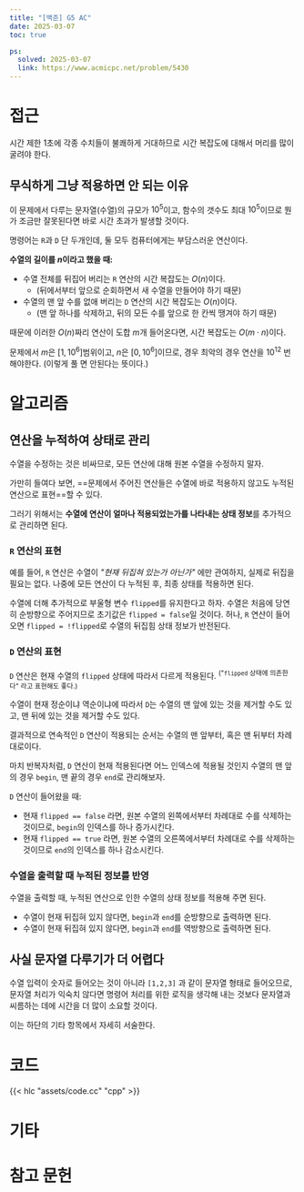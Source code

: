 ```yaml
---
title: "[백준] G5 AC"
date: 2025-03-07
toc: true

ps:
  solved: 2025-03-07
  link: https://www.acmicpc.net/problem/5430
---
```


<!-- 80분, 시간 초과 -->

# 접근

시간 제한 1초에 각종 수치들이 불쾌하게 거대하므로 시간 복잡도에 대해서 머리를 많이 굴려야 한다.

## 무식하게 그냥 적용하면 안 되는 이유

이 문제에서 다루는 문자열(수열)의 규모가 $10^5$이고, 함수의 갯수도 최대 $10^5$이므로 뭔가 조금만 잘못된다면 바로 시간 초과가 발생할 것이다.

명령어는 `R`과 `D` 단 두개인데, 둘 모두 컴퓨터에게는 부담스러운 연산이다.

**수열의 길이를 $n$이라고 했을 때:**
* 수열 전체를 뒤집어 버리는 `R` 연산의 시간 복잡도는 $O(n)$이다.
  * (뒤에서부터 앞으로 순회하면서 새 수열을 만들어야 하기 때문)
* 수열의 맨 앞 수를 없애 버리는 `D` 연산의 시간 복잡도는 $O(n)$이다.
  * (맨 앞 하나를 삭제하고, 뒤의 모든 수를 앞으로 한 칸씩 땡겨야 하기 때문)

때문에 이러한 $O(n)$짜리 연산이 도합 $m$개 들어온다면, 시간 복잡도는 $O(m \cdot n)$이다. 

문제에서 $m$은 $[1, 10^6]$범위이고, $n$은 $[0, 10^6]$이므로, 경우 최악의 경우 연산을 $10^{12}$ 번 해야한다. (이렇게 풀 면 안된다는 뜻이다.)

# 알고리즘

## 연산을 누적하여 상태로 관리

수열을 수정하는 것은 비싸므로, 모든 연산에 대해 원본 수열을 수정하지 말자.

가만히 들여다 보면, ==문제에서 주어진 연산들은 수열에 바로 적용하지 않고도 누적된 연산으로 표현==할 수 있다.

그러기 위해서는 **수열에 연산이 얼마나 적용되었는가를 나타내는 상태 정보**를 추가적으로 관리하면 된다.

### `R` 연산의 표현

예를 들어, `R` 연산은 수열이 *"현재 뒤집혀 있는가 아닌가"* 에만 관여하지, 실제로 뒤집을 필요는 없다. 나중에 모든 연산이 다 누적된 후, 최종 상태를 적용하면 된다.

수열에 더해 추가적으로 부울형 변수 `flipped`를 유지한다고 하자. 수열은 처음에 당연히 순방향으로 주어지므로 초기값은 `flipped = false`일 것이다. 허나, `R` 연산이 들어오면 `flipped = !flipped`로 수열의 뒤집힘 상태 정보가 반전된다.

### `D` 연산의 표현

`D` 연산은 현재 수열의 `flipped` 상태에 따라서 다르게 적용된다. <sup>("`flipped` 상태에 의존한다" 라고 표현해도 좋다.)</sup>

수열이 현재 정순이냐 역순이냐에 따라서 `D`는 수열의 맨 앞에 있는 것을 제거할 수도 있고, 맨 뒤에 있는 것을 제거할 수도 있다.

결과적으로 연속적인 `D` 연산이 적용되는 순서는 수열의 맨 앞부터, 혹은 맨 뒤부터 차례대로이다.

마치 반복자처럼, `D` 연산이 현재 적용된다면 어느 인덱스에 적용될 것인지 수열의 맨 앞의 경우 `begin`, 맨 끝의 경우 `end`로 관리해보자.

`D` 연산이 들어왔을 때: 
* 현재 `flipped == false` 라면, 원본 수열의 왼쪽에서부터 차례대로 수를 삭제하는 것이므로, `begin`의 인덱스를 하나 증가시킨다.
* 현재 `flipped == true` 라면, 원본 수열의 오른쪽에서부터 차례대로 수를 삭제하는 것이므로 `end`의 인덱스를 하나 감소시킨다.

### 수열을 출력할 때 누적된 정보를 반영

수열을 출력할 때, 누적된 연산으로 인한 수열의 상태 정보를 적용해 주면 된다.
* 수열이 현재 뒤집혀 있지 않다면, `begin`과 `end`를 순방향으로 출력하면 된다.
* 수열이 현재 뒤집혀 있지 않다면, `begin`과 `end`를 역방향으로 출력하면 된다.

## 사실 문자열 다루기가 더 어렵다

수열 입력이 숫자로 들어오는 것이 아니라 `[1,2,3]` 과 같이 문자열 형태로 들어오므로, 문자열 처리가 익숙치 않다면 명령어 처리를 위한 로직을 생각해 내는 것보다 문자열과 씨름하는 데에 시간을 더 많이 소요할 것이다.

이는 하단의 기타 항목에서 자세히 서술한다.

# 코드

{{< hlc "assets/code.cc" "cpp" >}}

# 기타

# 참고 문헌

